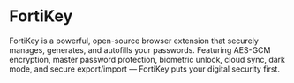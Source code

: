 # FortiKey
FortiKey is a powerful, open-source browser extension that securely manages, generates, and autofills your passwords. Featuring AES-GCM encryption, master password protection, biometric unlock, cloud sync, dark mode, and secure export/import — FortiKey puts your digital security first.
